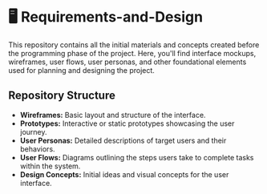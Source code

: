 # 🖥 Requirements-and-Design
This repository contains all the initial materials and concepts created before the programming phase of the project. Here, you'll find interface mockups, wireframes, user flows, user personas, and other foundational elements used for planning and designing the project.

## Repository Structure
- **Wireframes:** Basic layout and structure of the interface.
- **Prototypes:** Interactive or static prototypes showcasing the user journey.
- **User Personas:** Detailed descriptions of target users and their behaviors.
- **User Flows:** Diagrams outlining the steps users take to complete tasks within the system.
- **Design Concepts:** Initial ideas and visual concepts for the user interface.

